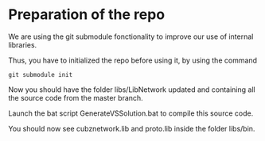 # Preparation of the repo

We are using the git submodule fonctionality to improve our use of internal libraries.

Thus, you have to initialized the repo before using it, by using the command

```git submodule init```

Now you should have the folder libs/LibNetwork updated and containing all the source code from the master branch.

Launch the bat script GenerateVSSolution.bat to compile this source code.

You should now see cubznetwork.lib and proto.lib inside the folder libs/bin.
